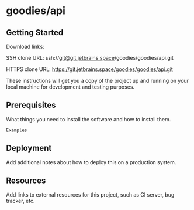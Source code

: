 # goodies/api



## Getting Started

Download links:

SSH clone URL: ssh://git@git.jetbrains.space/goodies/goodies/api.git

HTTPS clone URL: https://git.jetbrains.space/goodies/goodies/api.git



These instructions will get you a copy of the project up and running on your local machine for development and testing purposes.

## Prerequisites

What things you need to install the software and how to install them.

```
Examples
```

## Deployment

Add additional notes about how to deploy this on a production system.

## Resources

Add links to external resources for this project, such as CI server, bug tracker, etc.
